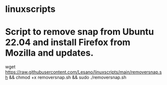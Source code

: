 # linuxscripts

# Script to remove snap from Ubuntu 22.04 and install Firefox from Mozilla and updates.
wget https://raw.githubusercontent.com/Lesano/linuxscripts/main/removersnap.sh && chmod +x removersnap.sh && sudo ./removersnap.sh
